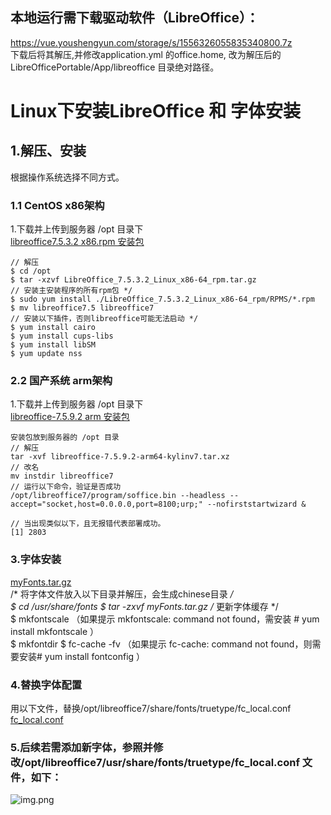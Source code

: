 ## 本地运行需下载驱动软件（LibreOffice）：

https://vue.youshengyun.com/storage/s/1556326055835340800.7z  
下载后将其解压,并修改application.yml 的office.home, 改为解压后的 LibreOfficePortable/App/libreoffice 目录绝对路径。

# Linux下安装LibreOffice 和 字体安装
## 1.解压、安装
根据操作系统选择不同方式。
### 1.1 CentOS x86架构
1.下载并上传到服务器 /opt 目录下  
[libreoffice7.5.3.2 x86.rpm 安装包](https://vue.youshengyun.com/storage/s/1584241447769477120.gz)  
```shell
// 解压   
$ cd /opt  
$ tar -xzvf LibreOffice_7.5.3.2_Linux_x86-64_rpm.tar.gz  
// 安装主安装程序的所有rpm包 */  
$ sudo yum install ./LibreOffice_7.5.3.2_Linux_x86-64_rpm/RPMS/*.rpm  
$ mv libreoffice7.5 libreoffice7  
// 安装以下插件，否则libreoffice可能无法启动 */  
$ yum install cairo  
$ yum install cups-libs  
$ yum install libSM  
$ yum update nss  
```

### 2.2 国产系统 arm架构 
1.下载并上传到服务器 /opt 目录下  
[libreoffice-7.5.9.2 arm 安装包](https://vue.youshengyun.com/storage/s/1621472837644587008.xz)  
```shell
安装包放到服务器的 /opt 目录  
// 解压  
tar -xvf libreoffice-7.5.9.2-arm64-kylinv7.tar.xz   
// 改名  
mv instdir libreoffice7  
// 运行以下命令，验证是否成功  
/opt/libreoffice7/program/soffice.bin --headless --accept="socket,host=0.0.0.0,port=8100;urp;" --nofirststartwizard &  

// 当出现类似以下，且无报错代表部署成功。    
[1] 2803  
```

### 3.字体安装

[myFonts.tar.gz](https://vue.youshengyun.com/storage/s/1586775089787965440.gz)  
/* 将字体文件放入以下目录并解压，会生成chinese目录 */  
$ cd /usr/share/fonts
$ tar -zxvf myFonts.tar.gz
/* 更新字体缓存 */  
$ mkfontscale （如果提示 mkfontscale: command not found，需安装 # yum install mkfontscale ）  
$ mkfontdir
$ fc-cache -fv （如果提示 fc-cache: command not found，则需要安装# yum install fontconfig ）

### 4.替换字体配置

用以下文件，替换/opt/libreoffice7/share/fonts/truetype/fc_local.conf  
[fc_local.conf](https://vue.youshengyun.com/storage/s/1586775102685450240.conf)

### 5.后续若需添加新字体，参照并修改/opt/libreoffice7/usr/share/fonts/truetype/fc_local.conf 文件，如下：

![img.png](https://vue.youshengyun.com/storage/s/1586745686706098176.png)